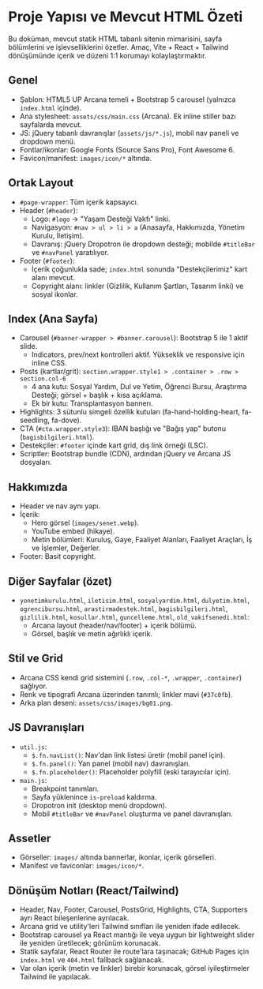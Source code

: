 # Proje Yapısı ve Mevcut HTML Özeti

Bu doküman, mevcut statik HTML tabanlı sitenin mimarisini, sayfa bölümlerini ve işlevselliklerini özetler. Amaç, Vite + React + Tailwind dönüşümünde içerik ve düzeni 1:1 korumayı kolaylaştırmaktır.

## Genel
- Şablon: HTML5 UP Arcana temeli + Bootstrap 5 carousel (yalnızca `index.html` içinde).
- Ana stylesheet: `assets/css/main.css` (Arcana). Ek inline stiller bazı sayfalarda mevcut.
- JS: jQuery tabanlı davranışlar (`assets/js/*.js`), mobil nav paneli ve dropdown menü.
- Fontlar/ikonlar: Google Fonts (Source Sans Pro), Font Awesome 6.
- Favicon/manifest: `images/icon/*` altında.

## Ortak Layout
- `#page-wrapper`: Tüm içerik kapsayıcı.
- Header (`#header`):
  - Logo: `#logo` → "Yaşam Desteği Vakfı" linki.
  - Navigasyon: `#nav > ul > li > a` (Anasayfa, Hakkımızda, Yönetim Kurulu, İletişim).
  - Davranış: jQuery Dropotron ile dropdown desteği; mobilde `#titleBar` ve `#navPanel` yaratılıyor.
- Footer (`#footer`):
  - İçerik çoğunlukla sade; `index.html` sonunda "Destekçilerimiz" kart alanı mevcut.
  - Copyright alanı: linkler (Gizlilik, Kullanım Şartları, Tasarım linki) ve sosyal ikonlar.

## Index (Ana Sayfa)
- Carousel (`#banner-wrapper > #banner.carousel`): Bootstrap 5 ile 1 aktif slide.
  - Indicators, prev/next kontrolleri aktif. Yükseklik ve responsive için inline CSS.
- Posts (kartlar/grit): `section.wrapper.style1 > .container > .row > section.col-6`
  - 4 ana kutu: Sosyal Yardım, Dul ve Yetim, Öğrenci Bursu, Araştırma Desteği; görsel + başlık + kısa açıklama.
  - Ek bir kutu: Transplantasyon bannerı.
- Highlights: 3 sütunlu simgeli özellik kutuları (fa-hand-holding-heart, fa-seedling, fa-dove).
- CTA (`#cta.wrapper.style3`): IBAN başlığı ve "Bağış yap" butonu (`bagisbilgileri.html`).
- Destekçiler: `#footer` içinde kart grid, dış link örneği (LSC).
- Scriptler: Bootstrap bundle (CDN), ardından jQuery ve Arcana JS dosyaları.

## Hakkımızda
- Header ve nav aynı yapı.
- İçerik:
  - Hero görsel (`images/senet.webp`).
  - YouTube embed (hikaye).
  - Metin bölümleri: Kuruluş, Gaye, Faaliyet Alanları, Faaliyet Araçları, İş ve İşlemler, Değerler.
- Footer: Basit copyright.

## Diğer Sayfalar (özet)
- `yonetimkurulu.html`, `iletisim.html`, `sosyalyardim.html`, `dulyetim.html`, `ogrencibursu.html`, `arastirmadestek.html`, `bagisbilgileri.html`, `gizlilik.html`, `kosullar.html`, `guncelleme.html`, `old_vakifsenedi.html`:
  - Arcana layout (header/nav/footer) + içerik bölümü.
  - Görsel, başlık ve metin ağırlıklı içerik.

## Stil ve Grid
- Arcana CSS kendi grid sistemini (`.row`, `.col-*`, `.wrapper`, `.container`) sağlıyor.
- Renk ve tipografi Arcana üzerinden tanımlı; linkler mavi (`#37c0fb`).
- Arka plan deseni: `assets/css/images/bg01.png`.

## JS Davranışları
- `util.js`:
  - `$.fn.navList()`: Nav'dan link listesi üretir (mobil panel için).
  - `$.fn.panel()`: Yan panel (mobil nav) davranışları.
  - `$.fn.placeholder()`: Placeholder polyfill (eski tarayıcılar için).
- `main.js`:
  - Breakpoint tanımları.
  - Sayfa yüklenince `is-preload` kaldırma.
  - Dropotron init (desktop menü dropdown).
  - Mobil `#titleBar` ve `#navPanel` oluşturma ve panel davranışları.

## Assetler
- Görseller: `images/` altında bannerlar, ikonlar, içerik görselleri.
- Manifest ve faviconlar: `images/icon/*`.

## Dönüşüm Notları (React/Tailwind)
- Header, Nav, Footer, Carousel, PostsGrid, Highlights, CTA, Supporters ayrı React bileşenlerine ayrılacak.
- Arcana grid ve utility'leri Tailwind sınıfları ile yeniden ifade edilecek.
- Bootstrap carousel ya React mantığı ile veya uygun bir lightweight slider ile yeniden üretilecek; görünüm korunacak.
- Statik sayfalar, React Router ile route'lara taşınacak; GitHub Pages için `index.html` ve `404.html` fallback sağlanacak.
- Var olan içerik (metin ve linkler) birebir korunacak, görsel iyileştirmeler Tailwind ile yapılacak.
